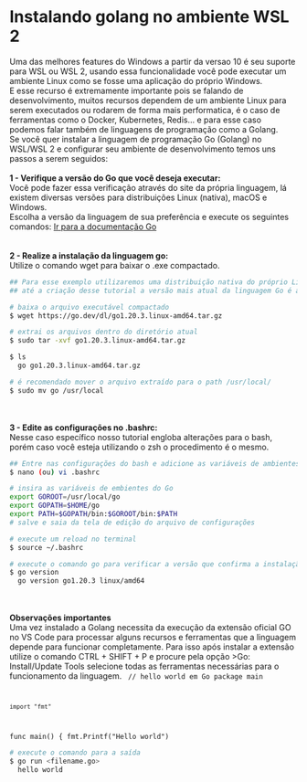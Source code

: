 # Instalando golang no ambiente WSL 2
</hr>

Uma das melhores features do Windows a partir da versao 10 é seu suporte para WSL ou WSL 2, usando essa funcionalidade você pode executar
um ambiente Linux como se fosse uma aplicação do próprio Windows.</br>
E esse recurso é extremamente importante pois se falando de desenvolvimento, muitos recursos dependem de um ambiente Linux para serem executados
ou rodarem de forma mais performatica, é o caso de ferramentas como o Docker, Kubernetes, Redis... e para esse caso podemos falar também de linguagens
de programação como a Golang.</br>
Se você quer instalar a linguagem de programação Go (Golang) no WSL/WSL 2 e configurar seu ambiente de desenvolvimento temos uns passos a serem seguidos:
</br></br>
<strong>1 - Verifique a versão do Go que você deseja executar:</strong></br>
Você pode fazer essa verificação através do site da própria linguagem, lá existem diversas versões para distribuições Linux (nativa), macOS e Windows.</br>
Escolha a versão da linguagem de sua preferência e execute os seguintes comandos:
<a href="https://go.dev/dl/">Ir para a documentação Go</a></br>
</br></br>
<strong>2 - Realize a instalação da linguagem go:</strong></br>
Utilize o comando wget para baixar o .exe compactado.
```bash
## Para esse exemplo utilizaremos uma distribuição nativa do próprio Linux visto que o WSL simula esse ambiente
## até a criação desse tutorial a versão mais atual da linguagem Go é a 1.20.3

# baixa o arquivo executável compactado
$ wget https://go.dev/dl/go1.20.3.linux-amd64.tar.gz

# extrai os arquivos dentro do diretório atual
$ sudo tar -xvf go1.20.3.linux-amd64.tar.gz

$ ls
  go go1.20.3.linux-amd64.tar.gz

# é recomendado mover o arquivo extraído para o path /usr/local/
$ sudo mv go /usr/local
```
</br></br>
<strong>3 - Edite as configurações no .bashrc:</strong></br>
Nesse caso específico nosso tutorial engloba alterações para o bash, porém caso você esteja utilizando o zsh o procedimento é o mesmo.
```bash
## Entre nas configurações do bash e adicione as variáveis de ambientes do Go
$ nano (ou) vi .bashrc

# insira as variáveis de embientes do Go
export GOROOT=/usr/local/go
export GOPATH=$HOME/go
export PATH=$GOPATH/bin:$GOROOT/bin:$PATH
# salve e saia da tela de edição do arquivo de configurações

# execute um reload no terminal 
$ source ~/.bashrc

# execute o comando go para verificar a versão que confirma a instalação
$ go version
  go version go1.20.3 linux/amd64
```
</br></br>
<strong>Observações importantes</strong></br>
Uma vez instalado a Golang necessita da execução da extensão oficial GO no VS Code para processar alguns recursos e ferramentas que a linguagem
depende para funcionar completamente. Para isso após instalar a extensão utilize o comando CTRL + SHIFT + P e procure pela opção >Go: Install/Update Tools
selecione todas as ferramentas necessárias para o funcionamento da linguagem.
<code>
  // hello world em Go
  package main
  
  <code>import "fmt"</code>
  
  func main() {
    fmt.Printf("Hello world")
</code>
```bash
# execute o comando para a saída
$ go run <filename.go>
  hello world
```
